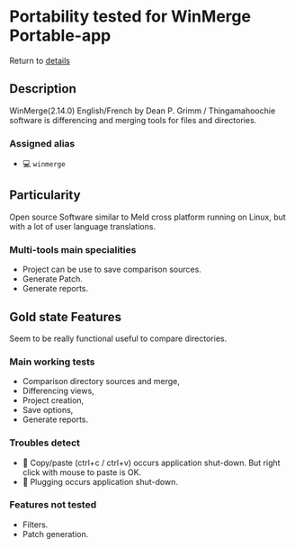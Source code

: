 Portability tested for WinMerge Portable-app
=============================================

Return to [details](https://github.com/marchandd/term_ssh_wine_winmerge/blob/master/docs/summary.md "Summary") 

Description
-----------

WinMerge(2.14.0) English/French by Dean P. Grimm / Thingamahoochie software 
is differencing and merging tools for files and directories.

### Assigned alias ###
- :computer: `winmerge`

Particularity
-------------

Open source Software similar to Meld cross platform running on Linux, but with 
a lot of user language translations.

### Multi-tools main specialities ###
- Project can be use to save comparison sources.
- Generate Patch.
- Generate reports.

Gold state Features
-------------------

Seem to be really functional useful to compare directories.

### Main working tests ###
- Comparison directory sources and merge,
- Differencing views,
- Project creation,
- Save options,
- Generate reports.

### Troubles detect ###
- :new_moon_with_face: Copy/paste (ctrl+c / ctrl+v) occurs application 
shut-down.
  But right click with mouse to paste is OK.
- :new_moon_with_face: Plugging occurs application shut-down.

### Features not tested ###
- Filters.
- Patch generation.
